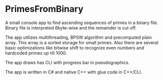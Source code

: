 PrimesFromBinary
================

A small console app to find ascending sequences of primes in a binary file. Binary file is interpreted 6byte-wise 
and the remainder is cut off.

The app utilizes multithreading, BPSW algorithm and precomputed plain array. This array is a sorted storage 
for small primes. Also there are several basic optimizations like bitwise shift to recognize even numbers and hardcoded
primes up till 1000.

The app draws has CLI with progress bar in pseudographics.

The app is written in C# and native C++ with  glue code in C++/CLI.
